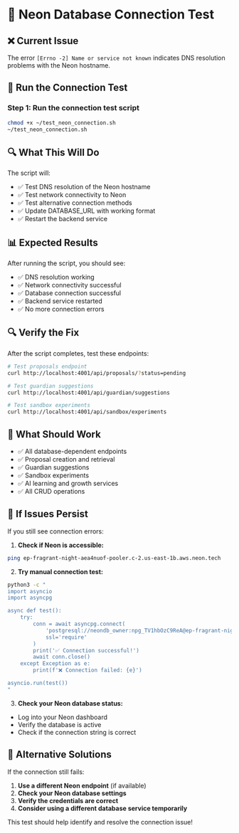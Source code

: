 # 🔧 Neon Database Connection Test

## ❌ **Current Issue**
The error `[Errno -2] Name or service not known` indicates DNS resolution problems with the Neon hostname.

## 🚀 **Run the Connection Test**

### Step 1: Run the connection test script
```bash
chmod +x ~/test_neon_connection.sh
~/test_neon_connection.sh
```

## 🔍 **What This Will Do**

The script will:
- ✅ Test DNS resolution of the Neon hostname
- ✅ Test network connectivity to Neon
- ✅ Test alternative connection methods
- ✅ Update DATABASE_URL with working format
- ✅ Restart the backend service

## 📊 **Expected Results**

After running the script, you should see:
- ✅ DNS resolution working
- ✅ Network connectivity successful
- ✅ Database connection successful
- ✅ Backend service restarted
- ✅ No more connection errors

## 🔍 **Verify the Fix**

After the script completes, test these endpoints:
```bash
# Test proposals endpoint
curl http://localhost:4001/api/proposals/?status=pending

# Test guardian suggestions
curl http://localhost:4001/api/guardian/suggestions

# Test sandbox experiments
curl http://localhost:4001/api/sandbox/experiments
```

## 🎯 **What Should Work**

- ✅ All database-dependent endpoints
- ✅ Proposal creation and retrieval
- ✅ Guardian suggestions
- ✅ Sandbox experiments
- ✅ AI learning and growth services
- ✅ All CRUD operations

## 🚨 **If Issues Persist**

If you still see connection errors:

1. **Check if Neon is accessible:**
```bash
ping ep-fragrant-night-aea4nuof-pooler.c-2.us-east-1b.aws.neon.tech
```

2. **Try manual connection test:**
```bash
python3 -c "
import asyncio
import asyncpg

async def test():
    try:
        conn = await asyncpg.connect(
            'postgresql://neondb_owner:npg_TV1hbOzC9ReA@ep-fragrant-night-aea4nuof-pooler.c-2.us-east-1b.aws.neon.tech/neondb',
            ssl='require'
        )
        print('✅ Connection successful!')
        await conn.close()
    except Exception as e:
        print(f'❌ Connection failed: {e}')

asyncio.run(test())
"
```

3. **Check your Neon database status:**
- Log into your Neon dashboard
- Verify the database is active
- Check if the connection string is correct

## 📝 **Alternative Solutions**

If the connection still fails:

1. **Use a different Neon endpoint** (if available)
2. **Check your Neon database settings**
3. **Verify the credentials are correct**
4. **Consider using a different database service temporarily**

This test should help identify and resolve the connection issue! 